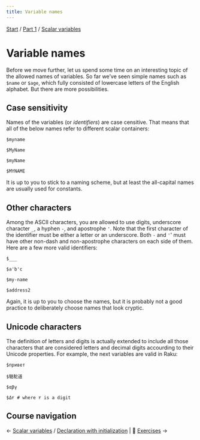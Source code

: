```yaml
---
title: Variable names
---
```


[Start](../..) / [Part 1](../../part1) / [Scalar variables](..)

# Variable names

Before we move further, let us spend some time on an interesting topic of the allowed names of variables. So far we’ve seen simple names such as `$name` or `$age`, which fully consisted of lowercase letters of the English alphabet. But there are more possibilities.

## Case sensitivity

Names of the variables (or _identifiers_) are case censitive. That means that all of the below names refer to different scalar containers:

    $myname

    $MyName

    $myName

    $MYNAME

It is up to you to stick to a naming scheme, but at least the all-capital names are usually used for constants.

## Other characters

Among the ASCII characters, you are allowed to use digits, underscore character `_`, a hyphen `-`, and apostrophe `'`. Note that the first character of the identifier must be either a letter or an underscore. Both `-` and `'`' must have other non-dash and non-apostrophe characters on each side of them. Here are a few more valid identifiers:

    $___

    $a'b'c

    $my-name

    $address2

Again, it is up to you to choose the names, but it is probably not a good practice to deliberately choose names that look cryptic.

## Unicode characters

The definition of letters and digits is actually extended to include all those characters that are considered letters and decimal digits accourding to their Unicode properties. For example, the next variables are valid in Raku:

    $привет

    $駱駝道

    $αβγ

    $Δ۲ # where ۲ is a digit

## Course navigation

← [Scalar variables](../) / [Declaration with initialization](../declaration-with-initialization) | 💪 [Exercises](../exercises) →
